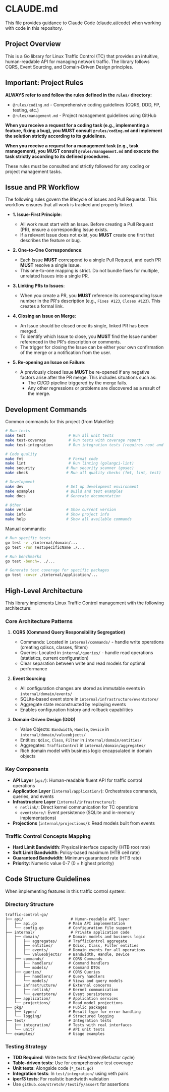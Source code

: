 # CLAUDE.md

This file provides guidance to Claude Code (claude.ai/code) when working with code in this repository.

## Project Overview

This is a Go library for Linux Traffic Control (TC) that provides an intuitive, human-readable API for managing network traffic. The library follows CQRS, Event Sourcing, and Domain-Driven Design principles.

## Important: Project Rules

**ALWAYS refer to and follow the rules defined in the `rules/` directory:**
- `@rules/coding.md` - Comprehensive coding guidelines (CQRS, DDD, FP, testing, etc.)
- `@rules/management.md` - Project management guidelines using GitHub

**When you receive a request for a coding task (e.g., implementing a feature, fixing a bug), you MUST consult `@rules/coding.md` and implement the solution strictly according to its guidelines.**

**When you receive a request for a management task (e.g., task management), you MUST consult `@rules/management.md` and execute the task strictly according to its defined procedures.**

These rules must be consulted and strictly followed for any coding or project management tasks.

## Issue and PR Workflow

The following rules govern the lifecycle of issues and Pull Requests. This workflow ensures that all work is tracked and properly linked.

- **1. Issue-First Principle**:
    - All work must start with an Issue. Before creating a Pull Request (PR), ensure a corresponding Issue exists.
    - If a relevant Issue does not exist, you **MUST** create one first that describes the feature or bug.

- **2. One-to-One Correspondence**:
    - Each Issue **MUST** correspond to a single Pull Request, and each PR **MUST** resolve a single Issue.
    - This one-to-one mapping is strict. Do not bundle fixes for multiple, unrelated Issues into a single PR.

- **3. Linking PRs to Issues**:
    - When you create a PR, you **MUST** reference its corresponding Issue number in the PR's description (e.g., `Fixes #123`, `Closes #123`). This creates a formal link.

- **4. Closing an Issue on Merge**:
    - An Issue should be closed once its single, linked PR has been merged.
    - To identify which Issue to close, you **MUST** find the Issue number referenced in the PR's description or comments.
    - The trigger for closing the Issue can be either your own confirmation of the merge or a notification from the user.

- **5. Re-opening an Issue on Failure**:
    - A previously closed Issue **MUST** be re-opened if any negative factors arise after the PR merge. This includes situations such as:
        - The CI/CD pipeline triggered by the merge fails.
        - Any other regressions or problems are discovered as a result of the merge.

## Development Commands

Common commands for this project (from Makefile):

```bash
# Run tests
make test                   # Run all unit tests
make test-coverage          # Run tests with coverage report
make test-integration       # Run integration tests (requires root and iperf3)

# Code quality
make fmt                    # Format code
make lint                   # Run linting (golangci-lint)
make security              # Run security scanner (gosec)
make check                 # Run all quality checks (fmt, lint, test)

# Development
make dev                   # Set up development environment
make examples              # Build and test examples
make docs                  # Generate documentation

# Other
make version               # Show current version
make info                  # Show project info
make help                  # Show all available commands
```

Manual commands:

```bash
# Run specific tests
go test -v ./internal/domain/...
go test -run TestSpecificName ./...

# Run benchmarks
go test -bench=. ./...

# Generate test coverage for specific packages
go test -cover ./internal/application/...
```

## High-Level Architecture

This library implements Linux Traffic Control management with the following architecture:

### Core Architecture Patterns

1. **CQRS (Command Query Responsibility Segregation)**
   - Commands: Located in `internal/commands/` - handle write operations (creating qdiscs, classes, filters)
   - Queries: Located in `internal/queries/` - handle read operations (statistics, current configuration)
   - Clear separation between write and read models for optimal performance

2. **Event Sourcing**
   - All configuration changes are stored as immutable events in `internal/domain/events/`
   - SQLite-based event store in `internal/infrastructure/eventstore/`
   - Aggregate state reconstructed by replaying events
   - Enables configuration history and rollback capabilities

3. **Domain-Driven Design (DDD)**
   - Value Objects: `Bandwidth`, `Handle`, `Device` in `internal/domain/valueobjects/`
   - Entities: `Qdisc`, `Class`, `Filter` in `internal/domain/entities/`
   - Aggregates: `TrafficControl` in `internal/domain/aggregates/`
   - Rich domain model with business logic encapsulated in domain objects

### Key Components

- **API Layer** (`api/`): Human-readable fluent API for traffic control operations
- **Application Layer** (`internal/application/`): Orchestrates commands, queries, and events
- **Infrastructure Layer** (`internal/infrastructure/`):
  - `netlink/`: Direct kernel communication for TC operations
  - `eventstore/`: Event persistence (SQLite and in-memory implementations)
- **Projections** (`internal/projections/`): Read models built from events

### Traffic Control Concepts Mapping

- **Hard Limit Bandwidth**: Physical interface capacity (HTB root rate)
- **Soft Limit Bandwidth**: Policy-based maximum (HTB ceil rate)
- **Guaranteed Bandwidth**: Minimum guaranteed rate (HTB rate)
- **Priority**: Numeric value 0-7 (0 = highest priority)

## Code Structure Guidelines

When implementing features in this traffic control system:

### Directory Structure
```
traffic-control-go/
├── api/                     # Human-readable API layer
│   ├── api.go              # Main API implementation
│   └── config.go           # Configuration file support
├── internal/                # Private application code
│   ├── domain/             # Domain models and business logic
│   │   ├── aggregates/     # TrafficControl aggregate
│   │   ├── entities/       # Qdisc, Class, Filter entities
│   │   ├── events/         # Domain events for all operations
│   │   └── valueobjects/   # Bandwidth, Handle, Device
│   ├── commands/           # CQRS Commands
│   │   ├── handlers/       # Command handlers
│   │   └── models/         # Command DTOs
│   ├── queries/            # CQRS Queries
│   │   ├── handlers/       # Query handlers
│   │   └── models/         # Views and query models
│   ├── infrastructure/     # External concerns
│   │   ├── netlink/        # Kernel communication
│   │   └── eventstore/     # Event persistence
│   ├── application/        # Application services
│   └── projections/        # Read model projections
├── pkg/                    # Public packages
│   ├── types/              # Result type for error handling
│   └── logging/            # Structured logging
├── test/                   # Integration tests
│   ├── integration/        # Tests with real interfaces
│   └── unit/               # API unit tests
└── examples/               # Usage examples
```

### Testing Strategy

- **TDD Required**: Write tests first (Red/Green/Refactor cycle)
- **Table-driven tests**: Use for comprehensive test coverage
- **Unit tests**: Alongside code (`*_test.go`)
- **Integration tests**: In `test/integration/` using veth pairs
- **iperf3 tests**: For realistic bandwidth validation
- Use `github.com/stretchr/testify/assert` for assertions
